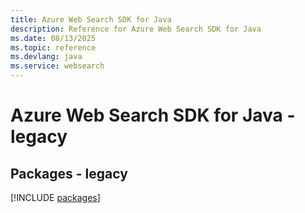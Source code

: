 ```yaml
---
title: Azure Web Search SDK for Java
description: Reference for Azure Web Search SDK for Java
ms.date: 08/13/2025
ms.topic: reference
ms.devlang: java
ms.service: websearch
---
```

# Azure Web Search SDK for Java - legacy
## Packages - legacy
[!INCLUDE [packages](web-search-index.md)]